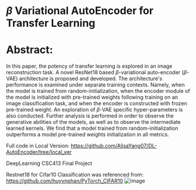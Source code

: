 # $\beta$ Variational AutoEncoder for Transfer Learning

# Abstract: 

In this paper, the potency of transfer learning is explored in an image reconstruction task. A novel ResNet18 based $\beta$-variational auto-encoder ($\beta$-VAE) architecture is proposed and developed. The architecture's performance is examined under separate training contexts. Namely, when the model is trained from random-initialization, when the encoder module of the model is initialized with pre-trained weights following training on an image classification task, and when the encoder is constructed with frozen pre-trained weight. An exploration of $\beta$-VAE specific hyper-parameters is also conducted. Further analysis is performed in order to observe the generative abilities of the models, as well as to observe the intermediate learned kernels. We find that a model trained from random-initialization outperforms a model pre-trained weights initialization in all metrics. 

Full code in Local Version: https://github.com/AlisaYang07/DL-AutoEncoder/tree/local_ver


DeepLearning CSC413 Final Project

Restnet18 for Cifar10 Classification was referenced from:
https://github.com/huyvnphan/PyTorch_CIFAR10
![image](https://github.com/AlisaYang07/DL-AutoEncoder/assets/61921004/77576c5a-2439-4f8c-8678-3a26d0fefd7d)

